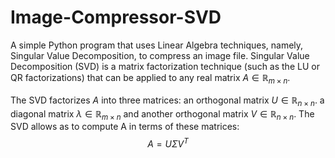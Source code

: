# Image-Compressor-SVD
A simple Python program that uses Linear Algebra techniques, namely, Singular Value Decomposition, to compress an image file.
Singular Value Decomposition (SVD) is a matrix factorization technique (such as the LU or QR factorizations) that can be applied to any real matrix $A \in \mathbb{R}_{m\times n}$.

The SVD factorizes $A$ into three matrices: an orthogonal matrix $U \in \mathbb{R}_{n\times n}$. a diagonal matrix $\lambda \in \mathbb{R}_{m\times n}$ and another orthogonal matrix $V \in \mathbb{R}_{n\times n}$. The SVD allows as to compute A in terms of these matrices: $$A = UΣV^{T}$$
